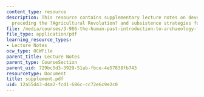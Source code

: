 ```yaml
---
content_type: resource
description: This resource contains supplementary lecture notes on developments immediately
  preceding the ?Agricultural Revolution? and subsistence strategies for hunter/gatherers.
file: /media/courses/3-986-the-human-past-introduction-to-archaeology-fall-2006/12a55d43d4a2fcd1686ccc72e6c9e2c0_supplement.pdf
file_type: application/pdf
learning_resource_types:
- Lecture Notes
ocw_type: OCWFile
parent_title: Lecture Notes
parent_type: CourseSection
parent_uid: 729bc5d3-3929-51ab-fbce-4e57838fb743
resourcetype: Document
title: supplement.pdf
uid: 12a55d43-d4a2-fcd1-686c-cc72e6c9e2c0
---
```

